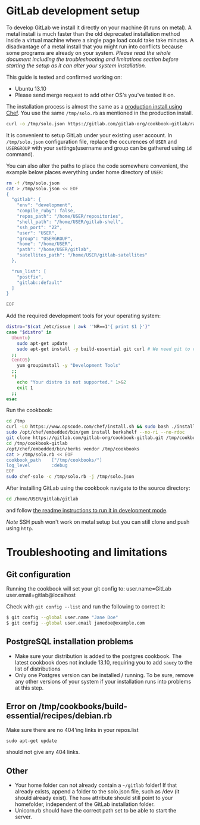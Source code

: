 # GitLab development setup

To develop GitLab we install it directly on your machine (it runs on metal). A metal install is much faster than the old deprecated installation method inside a virtual machine where a single page load could take take minutes. A disadvantage of a metal install that you might run into conflicts because some programs are already on your system. *Please read the whole document including the troubleshooting and limitations section before starting the setup as it can alter your system installation.*

This guide is tested and confirmed working on:

* Ubuntu 13.10
* Please send merge request to add other OS's you've tested it on.

The installation process is almost the same as a [production install using Chef](https://gitlab.com/gitlab-org/cookbook-gitlab/blob/master/doc/production.md).
You use the same `/tmp/solo.rb` as mentioned in the production install.

```bash
curl -o /tmp/solo.json https://gitlab.com/gitlab-org/cookbook-gitlab/raw/master/solo.json.production_example
```

It is convenient to setup GitLab under your existing user account.
In `/tmp/solo.json` configuration file, replace the occurences of `USER` and `USERGROUP` with your settings(username and group can be gathered using `id` command).

You can also alter the paths to place the code somewhere convenient, the example below places everything under home directory of `USER`:

```bash
rm -f /tmp/solo.json
cat > /tmp/solo.json << EOF
{
  "gitlab": {
    "env": "development",
    "compile_ruby": false,
    "repos_path": "/home/USER/repositories",
    "shell_path": "/home/USER/gitlab-shell",
    "ssh_port": "22",
    "user": "USER",
    "group": "USERGROUP",
    "home": "/home/USER",
    "path": "/home/USER/gitlab",
    "satellites_path": "/home/USER/gitlab-satellites"
  },

  "run_list": [
    "postfix",
    "gitlab::default"
  ]
}

EOF
```

Add the required development tools for your operating system:

```bash
distro="$(cat /etc/issue | awk ''NR==1'{ print $1 }')"
case "$distro" in
  Ubuntu)
    sudo apt-get update
    sudo apt-get install -y build-essential git curl # We need git to clone the cookbook, newer version will be compiled using the cookbook
  ;;
  CentOS)
    yum groupinstall -y "Development Tools"
  ;;
  *)
    echo "Your distro is not supported." 1>&2
    exit 1
  ;;
esac
```

Run the cookbook:

```bash
cd /tmp
curl -LO https://www.opscode.com/chef/install.sh && sudo bash ./install.sh -v 11.4.4
sudo /opt/chef/embedded/bin/gem install berkshelf --no-ri --no-rdoc
git clone https://gitlab.com/gitlab-org/cookbook-gitlab.git /tmp/cookbook-gitlab
cd /tmp/cookbook-gitlab
/opt/chef/embedded/bin/berks vendor /tmp/cookbooks
cat > /tmp/solo.rb << EOF
cookbook_path    ["/tmp/cookbooks/"]
log_level        :debug
EOF
sudo chef-solo -c /tmp/solo.rb -j /tmp/solo.json
```

After installing GitLab using the cookbook navigate to the source directory:

```bash
cd /home/USER/gitlab/gitlab
```

and follow [the readme instructions to run it in development mode](https://gitlab.com/gitlab-org/gitlab-ce/blob/master/README.md#run-in-development-mode).

*Note* SSH push won't work on metal setup but you can still clone and push using `http`.

# Troubleshooting and limitations

## Git configuration

Running the cookbook will set your git config to:
user.name=GitLab
user.email=gitlab@localhost

Check with `git config --list` and run the following to correct it:

```bash
$ git config --global user.name "Jane Doe"
$ git config --global user.email janedoe@example.com
```

## PostgreSQL installation problems

- Make sure your distribution is added to the postgres cookbook. The latest cookbook does not include 13.10, requiring you to add `saucy` to the list of distributions
- Only one Postgres version can be installed / running. To be sure, remove any other versions of your system if your installation runs into problems at this step.

## Error on /tmp/cookbooks/build-essential/recipes/debian.rb

Make sure there are no 404'ing links in your repos.list

```
sudo apt-get update
```

should not give any 404 links.

## Other

- Your home folder can not already contain a `~/gitlab` folder! If that already exists, append a folder to the solo.json file, such as /dev (it should already exist). The `home` attribute should still point to your homefolder, independent of the GitLab installation folder.
- Unicorn.rb should have the correct path set to be able to start the server.

